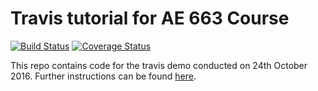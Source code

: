 # Travis tutorial for AE 663 Course

[![Build Status](https://travis-ci.org/raj-krishnan/travis_demo.svg?branch=master)](https://travis-ci.org/raj-krishnan/travis_demo) [![Coverage Status](https://coveralls.io/repos/github/raj-krishnan/travis_demo/badge.svg?branch=master)](https://coveralls.io/github/raj-krishnan/travis_demo?branch=master)

This repo contains code for the travis demo conducted on 24th October 2016.
Further instructions can be found [here](https://docs.travis-ci.com/user/languages/python/).
